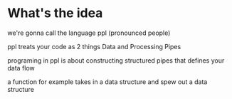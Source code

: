 # What's the idea


we're gonna call the language ppl (pronounced people)

ppl treats your code as 2 things
Data and Processing Pipes

programing in ppl is about constructing structured pipes that defines your data flow

a function for example takes in a data structure and spew out a data structure
